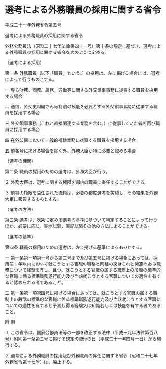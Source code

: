# 選考による外務職員の採用に関する省令

平成二十一年外務省令第五号

選考による外務職員の採用に関する省令

外務公務員法（昭和二十七年法律第四十一号）第十条の規定に基づき、選考による外務職員の採用に関する省令を次のように定める。

（選考による採用）

第一条 外務職員（以下「職員」という。）の採用は、左に掲げる場合には、選考によって行うものとする。

一 専ら財務、商務、農務、労働等に関する外交領事事務に従事する職員を採用する場合

二 通信、外交史料編さん等特別の技能を必要とする外交領事事務に従事する職員を採用する場合

三 外交領事事務（これと直接関連する業務を含む。）に従事していた者を再び職員に採用する場合

四 在外公館において一般的補助業務に従事する職員を採用する場合

五 前各号に掲げる場合を除く外、外務大臣が特に必要と認める場合

（選考の機関）

第二条 職員の採用のための選考は、外務大臣が行う。

２ 外務大臣は、選考に関する権限を部内の職員に委任することができる。

３ 前項の権限を委任された職員は、必要の都度選考を実施し、その結果を外務大臣に報告するものとする。

（選考の方法）

第三条 選考は、次条に定める選考の基準に基づいて判定することによって行うほか、必要に応じ、実地試験、筆記試験その他の方法によることができる。

（選考の基準）

第四条 職員の採用のための選考は、左に掲げる基準によるものとする。

一 第一条第一項第一号から第三号まで及び第五号に掲げる場合にあっては、採用前十年以内において就こうとする官職の職務と同種の又はこれと関連のある職務について経験を有し、且つ、就こうとする官職の属する職制上の段階の標準的な官職に係る標準職務遂行能力及び当該就こうとする官職についての適性を有すると認められる者であること。

二 第一条第一項第四号に掲げる場合にあっては、就こうとする官職の属する職制上の段階の標準的な官職に係る標準職務遂行能力及び当該就こうとする官職についての適性を有すると予測し得る経験又は知識若しくは技能を有する者であること。

附 則

１ この省令は、国家公務員法等の一部を改正する法律（平成十九年法律第百八号）附則第一条第三号に掲げる規定の施行の日（平成二十一年四月一日）から施行する。

２ 選考による外務職員の採用及び外務職員の昇任に関する省令（昭和二十七年外務省令第十七号）は、廃止する。
